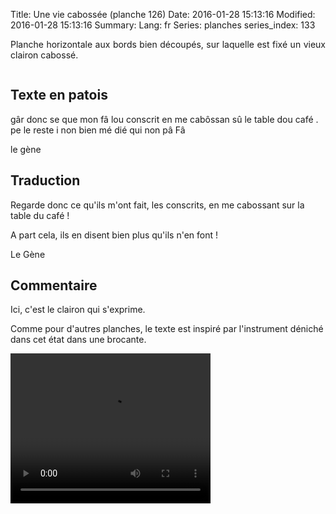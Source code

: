 Title: Une vie cabossée (planche 126)
Date: 2016-01-28 15:13:16
Modified: 2016-01-28 15:13:16
Summary: 
Lang: fr
Series: planches
series_index: 133

<p style="text-align:justify;">Planche horizontale aux bords bien
découpés, sur laquelle est fixé un vieux clairon cabossé.</p>

<figure class="image-block" style="float: center;">
  <img alt="" src="{static}/images/planche_126.png">
  <figcaption style="max-width: 609px"></figcaption>
</figure>

## Texte en patois

gâr donc se que mon fâ lou conscrit en me cabôssan sû le table dou
café . pe le reste i non bien mé dié qui non pâ Fâ

le gène

## Traduction

Regarde donc ce qu'ils m'ont fait, les conscrits, en me cabossant sur
la table du café !

A part cela, ils en disent bien plus qu'ils n'en font !

Le Gène

## Commentaire

Ici, c'est le clairon qui s'exprime.

Comme pour d'autres planches, le texte est inspiré par l'instrument
déniché dans cet état dans une brocante.


<video width="320" height="240" controls>
  <source src="https://d1njpgd0ygatdn.cloudfront.net/video_126.mp4" type="video/mp4">
</video>
